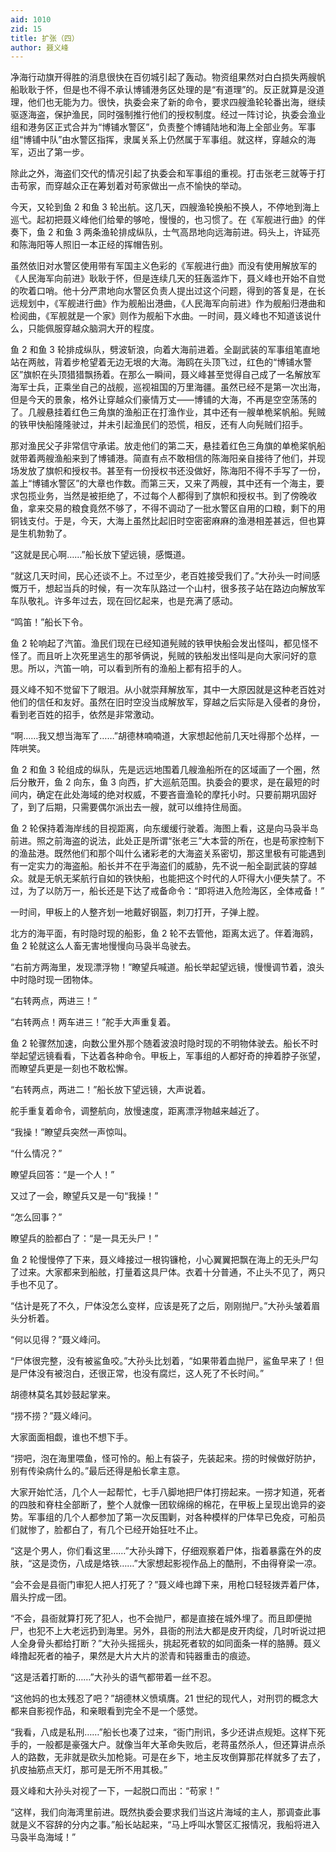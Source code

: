 ```yaml
---
aid: 1010
zid: 15
title: 扩张（四）
author: 聂义峰
---
```


净海行动旗开得胜的消息很快在百仞城引起了轰动。物资组果然对白白损失两艘帆船耿耿于怀，但是也不得不承认博铺港务区处理的是“有道理”的。反正就算是没道理，他们也无能为力。很快，执委会来了新的命令，要求四艘渔轮轮番出海，继续驱逐海盗，保护渔民，同时强制推行他们的授权制度。经过一阵讨论，执委会渔业组和港务区正式合并为“博铺水警区”，负责整个博铺陆地和海上全部业务。军事组“博铺中队”由水警区指挥，隶属关系上仍然属于军事组。就这样，穿越众的海军，迈出了第一步。

除此之外，海盗们交代的情况引起了执委会和军事组的重视。打击张老三就等于打击苟家，而穿越众正在筹划着对苟家做出一点不愉快的举动。

今天，又轮到鱼 2 和鱼 3 轮出航。这几天，四艘渔轮换船不换人，不停地到海上巡弋。起初把聂义峰他们给晕的够呛，慢慢的，也习惯了。在《军舰进行曲》的伴奏下，鱼 2 和鱼 3 两条渔轮排成纵队，士气高昂地向远海前进。码头上，许延亮和陈海阳等人照旧一本正经的挥帽告别。

虽然依旧对水警区使用带有军国主义色彩的《军舰进行曲》而没有使用解放军的《人民海军向前进》耿耿于怀，但是连续几天的狂轰滥炸下，聂义峰也开始不自觉的吹着口哨。他十分严肃地向水警区负责人提出过这个问题，得到的答复是，在长远规划中，《军舰进行曲》作为舰船出港曲，《人民海军向前进》作为舰船归港曲和检阅曲，《军舰就是一个家》则作为舰船下水曲。一时间，聂义峰也不知道该说什么，只能佩服穿越众脑洞大开的程度。

鱼 2 和鱼 3 轮排成纵队，劈波斩浪，向着大海前进着。全副武装的军事组笔直地站在两舷，背着步枪望着无边无垠的大海。海鸥在头顶飞过，红色的“博铺水警区”旗帜在头顶猎猎飘扬着。在那么一瞬间，聂义峰甚至觉得自己成了一名解放军海军士兵，正乘坐自己的战舰，巡视祖国的万里海疆。虽然已经不是第一次出海，但是今天的景象，格外让穿越众们豪情万丈——博铺的大海，不再是空空荡荡的了。几艘悬挂着红色三角旗的渔船正在打渔作业，其中还有一艘单桅桨帆船。髡贼的铁甲快船隆隆驶过，并未引起渔民们的恐慌，相反，还有人向髡贼们招手。

那对渔民父子非常信守承诺。放走他们的第二天，悬挂着红色三角旗的单桅桨帆船就带着两艘渔船来到了博铺港。简直有点不敢相信的陈海阳亲自接待了他们，并现场发放了旗帜和授权书。甚至有一份授权书还没做好，陈海阳不得不手写了一份，盖上“博铺水警区”的大章也作数。而第三天，又来了两艘，其中还有一个海主，要求包揽业务，当然是被拒绝了，不过每个人都得到了旗帜和授权书。到了傍晚收鱼，拿来交易的粮食竟然不够了，不得不调动了一批水警区自用的口粮，剩下的用铜钱支付。于是，今天，大海上虽然比起旧时空密密麻麻的渔港相差甚远，但也算是生机勃勃了。

“这就是民心啊……”船长放下望远镜，感慨道。

“就这几天时间，民心还谈不上。不过至少，老百姓接受我们了。”大孙头一时间感慨万千，想起当兵的时候，有一次车队路过一个山村，很多孩子站在路边向解放军车队敬礼。许多年过去，现在回忆起来，也是充满了感动。

“鸣笛！”船长下令。

鱼 2 轮响起了汽笛。渔民们现在已经知道髡贼的铁甲快船会发出怪叫，都见怪不怪了。而且听上次死里逃生的那爷俩说，髡贼的铁船发出怪叫是向大家问好的意思。所以，汽笛一响，可以看到所有的渔船上都有招手的人。

聂义峰不知不觉留下了眼泪。从小就崇拜解放军，其中一大原因就是这种老百姓对他们的信任和友好。虽然在旧时空没当成解放军，穿越之后实际是入侵者的身份，看到老百姓的招手，依然是非常激动。

“啊……我又想当海军了……”胡德林喃喃道，大家想起他前几天吐得那个怂样，一阵哄笑。

鱼 2 和鱼 3 轮组成的纵队，先是远远地围着几艘渔船所在的区域画了一个圈，然后分散开，鱼 2 向东，鱼 3 向西，扩大巡航范围。执委会的要求，是在最短的时间内，确定在此处海域的绝对权威，不要吝啬渔轮的摩托小时。只要前期巩固好了，到了后期，只需要偶尔派出去一艘，就可以维持住局面。

鱼 2 轮保持着海岸线的目视距离，向东缓缓行驶着。海图上看，这是向马袅半岛前进。照之前海盗的说法，此处正是所谓“张老三”大本营的所在，也是苟家控制下的渔盐港。既然他们和那个叫什么诸彩老的大海盗关系密切，那这里极有可能遇到有一定实力的海盗船。船长并不在乎海盗们的威胁，先不说一船全副武装的穿越众。就是无帆无桨航行自如的铁快船，也能把这个时代的人吓得大小便失禁了。不过，为了以防万一，船长还是下达了戒备命令：“即将进入危险海区，全体戒备！”

一时间，甲板上的人整齐划一地戴好钢盔，刺刀打开，子弹上膛。

北方的海平面，有时隐时现的船影，鱼 2 轮不去管他，距离太远了。伴着海鸥，鱼 2 轮就这么人畜无害地慢慢向马袅半岛驶去。

“右前方两海里，发现漂浮物！”瞭望兵喊道。船长举起望远镜，慢慢调节着，浪头中时隐时现一团物体。

“右转两点，两进三！”

“右转两点！两车进三！”舵手大声重复着。

鱼 2 轮骤然加速，向数公里外那个随着波浪时隐时现的不明物体驶去。船长不时举起望远镜看看，下达着各种命令。甲板上，军事组的人都好奇的抻着脖子张望，而瞭望兵更是一刻也不敢松懈。

“右转两点，两进二！”船长放下望远镜，大声说着。

舵手重复着命令，调整航向，放慢速度，距离漂浮物越来越近了。

“我操！”瞭望兵突然一声惊叫。

“什么情况？”

瞭望兵回答：“是一个人！”

又过了一会，瞭望兵又是一句“我操！”

“怎么回事？”

瞭望兵的脸都白了：“是一具无头尸！”

鱼 2 轮慢慢停了下来，聂义峰接过一根钩镰枪，小心翼翼把飘在海上的无头尸勾了过来。大家都来到船舷，打量着这具尸体。衣着十分普通，不止头不见了，两只手也不见了。

“估计是死了不久，尸体没怎么变样，应该是死了之后，刚刚抛尸。”大孙头皱着眉头分析着。

“何以见得？”聂义峰问。

“尸体很完整，没有被鲨鱼咬。”大孙头比划着，“如果带着血抛尸，鲨鱼早来了！但是尸体没有被泡白，还很正常，也没有腐烂，这人死了不长时间。”

胡德林莫名其妙鼓起掌来。

“捞不捞？”聂义峰问。

大家面面相觑，谁也不想下手。

“捞吧，泡在海里喂鱼，怪可怜的。船上有袋子，先装起来。捞的时候做好防护，别有传染病什么的。”最后还得是船长拿主意。

大家开始忙活，几个人一起帮忙，七手八脚地把尸体打捞起来。一捞才知道，死者的四肢和脊柱全部断了，整个人就像一团软绵绵的棉花，在甲板上呈现出诡异的姿势。军事组的几个人都参加了第一次反围剿，对各种模样的尸体早已免疫，可船员们就惨了，脸都白了，有几个已经开始狂吐不止。

“这是个男人，你们看这里……”大孙头蹲下，仔细观察着尸体，指着暴露在外的皮肤，“这是烫伤，八成是烙铁……”大家想起影视作品上的酷刑，不由得脊梁一凉。

“会不会是县衙门审犯人把人打死了？”聂义峰也蹲下来，用枪口轻轻拨弄着尸体，眉头拧成一团。

“不会，县衙就算打死了犯人，也不会抛尸，都是直接在城外埋了。而且即便抛尸，也犯不上大老远扔到海里。另外，县衙的刑法大都是皮开肉绽，几时听说过把人全身骨头都给打断？”大孙头摇摇头，挑起死者软的如同面条一样的胳膊。聂义峰撸起死者的袖子，果然是大片大片的淤青和钝器重击的痕迹。

“这是活着打断的……”大孙头的语气都带着一丝不忍。

“这他妈的也太残忍了吧？”胡德林义愤填膺。21 世纪的现代人，对刑罚的概念大都来自影视作品，和亲眼看到完全不是一个感觉。

“我看，八成是私刑……”船长也凑了过来，“衙门刑讯，多少还讲点规矩。这样下死手的，一般都是豪强大户。就像当年大革命失败后，老蒋虽然杀人，但还算讲点杀人的路数，无非就是砍头加枪毙。可是在乡下，地主反攻倒算那花样就多了去了，扒皮抽筋点天灯，那可是无所不用其极。”

聂义峰和大孙头对视了一下，一起脱口而出：“苟家！”

“这样，我们向海湾里前进。既然执委会要求我们当这片海域的主人，那调查此事就是义不容辞的分内之事。”船长站起来，“马上呼叫水警区汇报情况，我船将进入马袅半岛海域！”
